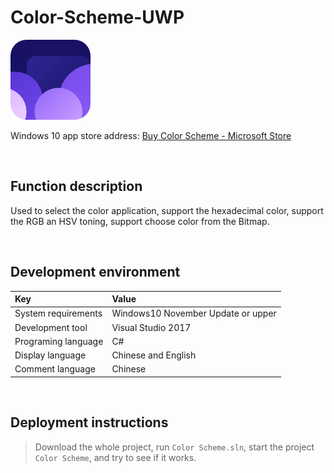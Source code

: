 # Color-Scheme-UWP

![](ScreenShot/logo.png)

 
 Windows 10 app store address: 
[Buy Color Scheme - Microsoft Store](https://www.microsoft.com/store/productId/9NJXVM10VX16)


<br/>

## Function description

Used to select the color application, support the hexadecimal color, support the RGB an HSV toning, support choose color from the Bitmap.


<br/>

## Development environment

|Key|Value|
|:-|:-|
|System requirements| Windows10 November Update or upper|
|Development tool|Visual Studio 2017|
|Programing language|C#|
|Display language|Chinese and English|
|Comment language|Chinese|


<br/>

## Deployment instructions

> Download the whole project, run `Color Scheme.sln`, start the project `Color Scheme`, and try to see if it works.